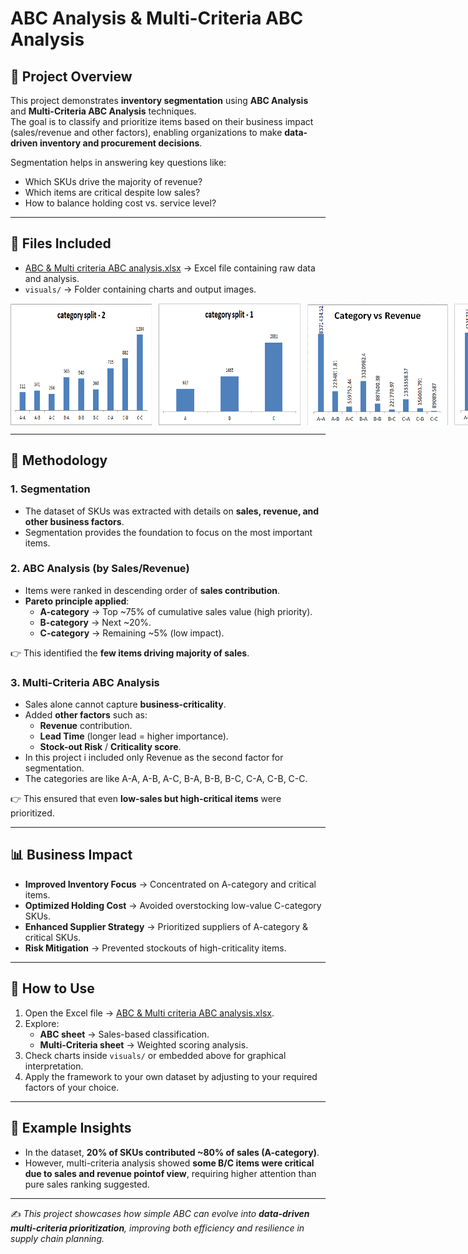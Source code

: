 # ABC Analysis & Multi-Criteria ABC Analysis  

## 📌 Project Overview  
This project demonstrates **inventory segmentation** using **ABC Analysis** and **Multi-Criteria ABC Analysis** techniques.  
The goal is to classify and prioritize items based on their business impact (sales/revenue and other factors), enabling organizations to make **data-driven inventory and procurement decisions**.  

Segmentation helps in answering key questions like:  
- Which SKUs drive the majority of revenue?  
- Which items are critical despite low sales?  
- How to balance holding cost vs. service level?  

---

## 📂 Files Included  
- [ABC & Multi criteria ABC analysis.xlsx](ABC%20&%20Multi%20criteria%20ABC%20analysis.xlsx) → Excel file containing raw data and analysis.  
- `visuals/` → Folder containing charts and output images.  

<div style="display: flex; gap: 10px;">
  <img src="visuals/Chart_4.png" alt="Chart_4" width="45%"/>
  <img src="visuals/Chart_3.png" alt="Chart_3" width="45%"/>
  <img src="visuals/Chart_1.png" alt="Chart_1" width="45%"/>
  <img src="visuals/Chart_2.png" alt="Chart_2" width="45%"/>
</div>  

---

## 🔑 Methodology  

### 1. **Segmentation**  
- The dataset of SKUs was extracted with details on **sales, revenue, and other business factors**.  
- Segmentation provides the foundation to focus on the most important items.  

### 2. **ABC Analysis (by Sales/Revenue)**  
- Items were ranked in descending order of **sales contribution**.  
- **Pareto principle applied**:  
  - **A-category** → Top ~75% of cumulative sales value (high priority).  
  - **B-category** → Next ~20%.  
  - **C-category** → Remaining ~5% (low impact).  

👉 This identified the **few items driving majority of sales**.  

### 3. **Multi-Criteria ABC Analysis**  
- Sales alone cannot capture **business-criticality**.  
- Added **other factors** such as:  
  - **Revenue** contribution.  
  - **Lead Time** (longer lead = higher importance).  
  - **Stock-out Risk** / **Criticality score**.  
- In this project i included only Revenue as the second factor for segmentation.
- The categories are like A-A, A-B, A-C, B-A, B-B, B-C, C-A, C-B, C-C.

👉 This ensured that even **low-sales but high-critical items** were prioritized.  

---

## 📊 Business Impact  
- **Improved Inventory Focus** → Concentrated on A-category and critical items.  
- **Optimized Holding Cost** → Avoided overstocking low-value C-category SKUs.  
- **Enhanced Supplier Strategy** → Prioritized suppliers of A-category & critical SKUs.  
- **Risk Mitigation** → Prevented stockouts of high-criticality items.  

---

## 🚀 How to Use  
1. Open the Excel file → [ABC & Multi criteria ABC analysis.xlsx](ABC%20&%20Multi%20criteria%20ABC%20analysis.xlsx).  
2. Explore:  
   - **ABC sheet** → Sales-based classification.  
   - **Multi-Criteria sheet** → Weighted scoring analysis.  
3. Check charts inside `visuals/` or embedded above for graphical interpretation.  
4. Apply the framework to your own dataset by adjusting to your required factors of your choice.  

---

## 📌 Example Insights  
- In the dataset, **20% of SKUs contributed ~80% of sales (A-category)**.  
- However, multi-criteria analysis showed **some B/C items were critical due to sales and revenue pointof view**, requiring higher attention than pure sales ranking suggested.  

---

✍️ *This project showcases how simple ABC can evolve into **data-driven multi-criteria prioritization**, improving both efficiency and resilience in supply chain planning.*  
